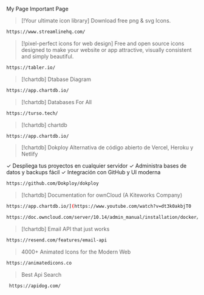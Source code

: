 My Page Important Page


> [!Your ultimate icon library]
> Download free png & svg Icons.
```bash
https://www.streamlinehq.com/
```
> [!pixel-perfect icons for web design]
> Free and open source icons designed to make your website or app attractive, visually consistent and simply beautiful.
```bash
https://tabler.io/
```

> [!chartdb]
> Dtabase Diagram
```bash
https://app.chartdb.io/
```

> [!chartdb]
> Databases For All
```bash
https://turso.tech/
```
> [!chartdb]
> chartdb
```bash
https://app.chartdb.io/
```

> [!chartdb]
> Dokploy
> Alternativa de código abierto de Vercel, Heroku y Netlify

✓ Despliega tus proyectos en cualquier servidor
✓ Administra bases de datos y backups fácil
✓ Integración con GitHub y UI moderna

```bash
https://github.com/Dokploy/dokploy
```

> [!chartdb]
> Documentation for ownCloud (A Kiteworks Company)

```bash
https://app.chartdb.io/](https://www.youtube.com/watch?v=dt3k0akbjT0
```

```bash
https://doc.owncloud.com/server/10.14/admin_manual/installation/docker/
```
> [!chartdb]
> Email API that just works

```bash
https://resend.com/features/email-api
```

> 4000+ Animated Icons for the Modern Web

```bash
https://animatedicons.co
```
> Best Api Search 

```bash
 https://apidog.com/
```




 
